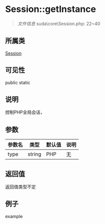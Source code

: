 # Session::getInstance

> *文件信息* suda\core\Session.php: 22~40
## 所属类 

[Session](../Session.md)

## 可见性

  public  static
## 说明

控制PHP全局会话，

## 参数

| 参数名 | 类型 | 默认值 | 说明 |
|--------|-----|-------|-------|
| type |  string | PHP | 无 |

## 返回值
返回值类型不定

## 例子

example